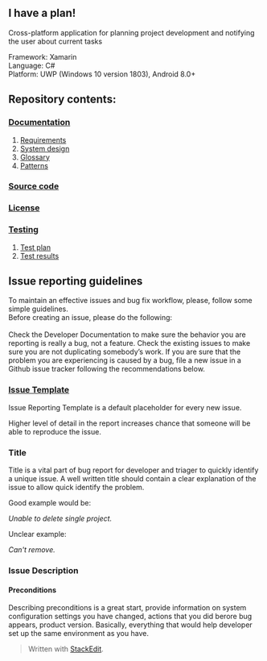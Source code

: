 ﻿## I have a plan!

Cross-platform application for planning project development and notifying the user about current tasks

Framework: Xamarin<br>
Language: C#<br>
Platform: UWP (Windows 10 version 1803), Android 8.0+<br>

## Repository contents:

### [Documentation](documents)<br>
1. [Requirements](documents/Requirements.md)<br>
2. [System design](documents/uml_diagrams/uml_diagrams.md)<br>
3. [Glossary](documents/glossary.md)<br>
4. [Patterns](source_code/I_have_a_plan/README.md)<br>

### [Source code](source_code/I_have_a_plan)<br>

### [License](license.md)<br>

### [Testing](test_plan)<br>
1. [Test plan](test_plan/TestPlan.md)<br>
2. [Test results](test_plan/TestResults.md)<br>

## Issue reporting guidelines
To maintain an effective issues and bug fix workflow, please, follow some simple guidelines.
<br>
Before creating an issue, please do the following:
</br><br>
Check the Developer Documentation to make sure the behavior you are reporting is really a bug, not a feature.
Check the existing issues to make sure you are not duplicating somebody’s work.
If you are sure that the problem you are experiencing is caused by a bug, file a new issue in a Github issue tracker following the recommendations below.
</br>
### [Issue Template](documents/ISSUE_TEMPLATE.md)<br>
Issue Reporting Template is a default placeholder for every new issue. 

Higher level of detail in the report increases chance that someone will be able to reproduce the issue. 

### Title
Title is a vital part of bug report for developer and triager to quickly identify a unique issue. A well written title should contain a clear explanation of the issue to allow quick identify the problem.

Good example would be:

*Unable to delete single project.*

Unclear example:

*Can't remove.*

### Issue Description
#### Preconditions
Describing preconditions is a great start, provide information on system configuration settings you have changed, actions that you did berore bug appears, product version. Basically, everything that would help developer set up the same environment as you have.

> Written with [StackEdit](https://stackedit.io/).
